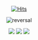 <div align ="center">
  
  [![Hits](https://hits.seeyoufarm.com/api/count/incr/badge.svg?url=https%3A%2F%2Fgithub.com%2FZooey-Han&count_bg=%238D72E1&title_bg=%238D9EFF&icon=icq.svg&icon_color=%23E7E7E7&title=zooey&edge_flat=false)](https://github.com/Zooey-Han)
  


![reversal](https://capsule-render.vercel.app/api?type=waving&color=B1B2FF&height=150&section=header&text=Zooey&fontSize=70&fontColor=EEF1FF&fontAlignY=35)


<img src="https://img.shields.io/badge/Apple-000000?style=flat-square&logo=Java&logoColor=white"/> <img src="https://img.shields.io/badge/Swift-F05138?style=flat-square&logo=Java&logoColor=white"/> <img src="https://img.shields.io/badge/iOS-000000?style=flat-square&logo=Java&logoColor=white"/>
  
</div>
